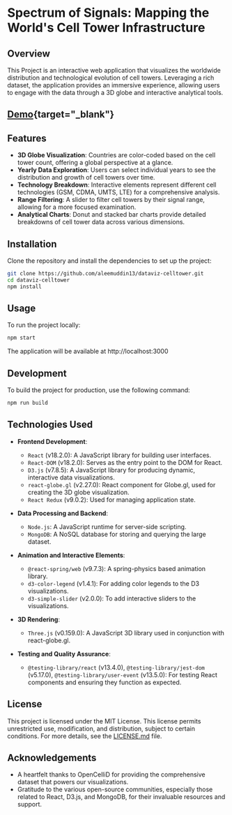 # Spectrum of Signals: Mapping the World's Cell Tower Infrastructure


## Overview
This Project is an interactive web application that visualizes the worldwide distribution and technological evolution of cell towers. Leveraging a rich dataset, the application provides an immersive experience, allowing users to engage with the data through a 3D globe and interactive analytical tools.

## [Demo](https://datavizcelltower.web.app/){target="_blank"}

## Features
- **3D Globe Visualization**: Countries are color-coded based on the cell tower count, offering a global perspective at a glance.
- **Yearly Data Exploration**: Users can select individual years to see the distribution and growth of cell towers over time.
- **Technology Breakdown**: Interactive elements represent different cell technologies (GSM, CDMA, UMTS, LTE) for a comprehensive analysis.
- **Range Filtering**: A slider to filter cell towers by their signal range, allowing for a more focused examination.
- **Analytical Charts**: Donut and stacked bar charts provide detailed breakdowns of cell tower data across various dimensions.

## Installation
Clone the repository and install the dependencies to set up the project:

```bash
git clone https://github.com/aleemuddin13/dataviz-celltower.git
cd dataviz-celltower
npm install
```
## Usage

To run the project locally:
```bash
npm start
```
The application will be available at http://localhost:3000

## Development

To build the project for production, use the following command:

```bash
npm run build
```

## Technologies Used

- **Frontend Development**:
  - `React` (v18.2.0): A JavaScript library for building user interfaces.
  - `React-DOM` (v18.2.0): Serves as the entry point to the DOM for React.
  - `D3.js` (v7.8.5): A JavaScript library for producing dynamic, interactive data visualizations.
  - `react-globe.gl` (v2.27.0): React component for Globe.gl, used for creating the 3D globe visualization.
  - `React Redux` (v9.0.2): Used for managing application state.

- **Data Processing and Backend**:
  - `Node.js`: A JavaScript runtime for server-side scripting.
  - `MongoDB`: A NoSQL database for storing and querying the large dataset.

- **Animation and Interactive Elements**:
  - `@react-spring/web` (v9.7.3): A spring-physics based animation library.
  - `d3-color-legend` (v1.4.1): For adding color legends to the D3 visualizations.
  - `d3-simple-slider` (v2.0.0): To add interactive sliders to the visualizations.

- **3D Rendering**:
  - `Three.js` (v0.159.0): A JavaScript 3D library used in conjunction with react-globe.gl.

- **Testing and Quality Assurance**:
  - `@testing-library/react` (v13.4.0), `@testing-library/jest-dom` (v5.17.0), `@testing-library/user-event` (v13.5.0): For testing React components and ensuring they function as expected.


## License

This project is licensed under the MIT License. This license permits unrestricted use, modification, and distribution, subject to certain conditions. For more details, see the [LICENSE.md](LICENSE.md) file.

## Acknowledgements

- A heartfelt thanks to OpenCelliD for providing the comprehensive dataset that powers our visualizations.
- Gratitude to the various open-source communities, especially those related to React, D3.js, and MongoDB, for their invaluable resources and support.


